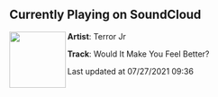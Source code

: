 ## Currently Playing on SoundCloud

[<img align="left" width="100" src="https://i1.sndcdn.com/artworks-nzKAx3adrAtWHYe2-vAR6eg-t500x500.jpg">](https://soundcloud.com/terrorjr/would-it-make-you-feel-better?in=terrorjr/sets/rancho_catastrophe)

**Artist**: Terror Jr 

**Track**: Would It Make You Feel Better?

Last updated at 07/27/2021 09:36
